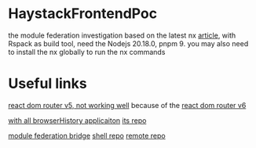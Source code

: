 # HaystackFrontendPoc

the module federation investigation based on the latest nx [article](https://nx.dev/concepts/module-federation/faster-builds-with-module-federation), with Rspack as build tool, need the Nodejs 20.18.0, pnpm 9. you may also
need to install the nx globally to run the nx commands

# Useful links
[react dom router v5, not working well](https://github.com/StephenGrider/mfe/tree/master) because of the 
[react dom router v6](https://github.com/nebarf/module-federation-react-router-dom)


[with all browserHistory applicaiton](https://blog.stackademic.com/from-monolith-to-micro-frontends-a-react-developers-complete-guide-904e490fb088)
[its repo](https://github.com/Priyammondal/e-commerce-micro-frontend-react-application/blob/main/README.md)


[module federation bridge](https://module-federation.io/practice/bridge/index.html)
[shell repo](https://github.com/module-federation/core/tree/main/apps/router-demo/router-host-2000)
[remote repo](https://github.com/module-federation/core/tree/main/apps/router-demo/router-remote2-2002)